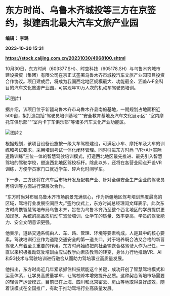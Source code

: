 # 东方时尚、乌鲁木齐城投等三方在京签约，拟建西北最大汽车文旅产业园
**编辑： 李璐**

**2023-10-30 15:31**

**https://stock.caijing.com.cn/20231030/4968100.shtml**

10月30日，东方时尚（603377.SH）、时空科技（605178.SH）与乌鲁木齐城市建设投资（集团）有限公司在京正式签署乌鲁木齐市城投汽车文旅产业园项目投资合作协议。项目建成后，将成为我国西北地区规模最大、功能最全、涵盖A-F全科目的汽车文化旅游产业园，可实现年10万人次的机动车驾驶员培训。

![图片1](https://img1.caijing.com.cn/2023/1030/1698679166852.jpg)

据介绍，该项目位于新疆乌鲁木齐市乌鲁木齐县南旅基地，一期规划占地面积近500亩，拟打造包括“驾驶员培训基地””“安全教育基地及汽车文化展示区” “室内摩托车俱乐部””“室内卡丁车俱乐部”等诸多汽车文化产业功能区。

![图片2](https://tx1.cdn.caijing.com.cn/2023/1030/1698679187701.jpg)

根据规划，该项目设备设施按一级大车驾校建设，可满足小车、摩托车及大车的训练和考试要求，采用培训考试一体化闭环管理。同时引进东方时尚 “VR+AI+实际道路训练”三位一体的智慧驾驶培训模式，打造西北地区最先推进、最先引入智慧驾培的驾驶学校，塑造西北地区驾校标杆。除此以外，还将在各营业网点开设VR训练，方便学员家门口就近学车、碎片化时间学车。

下一步，三方还将在汽车后市场开发及配套产业、针对全疆安全生产企业的驾驶员再培训等方面进行深层次合作。

“东方时尚对布局乌鲁木齐市场前景充满信心，作为新疆地区驾考培训热度最高的区域，驾培行业发展空间巨大。”签约仪式上，东方时尚总经理闫文辉表示，此次东方时尚携智慧驾培布局乌鲁木齐，旨在为乌鲁木齐乃至整个西北地区的学员提供更加规范、系统的高品质机动车驾驶培训，让学车的质量、效率更高，学员的驾驶能力、安全文明意识更强。

他表示，道路交通系统由人、车、路、管理、环境等要素构成，人是其中的核心要素。驾驶培训行业作为道路交通安全的第一道关口，对于培养既合法又合格的新晋驾驶人有着至关重要的作用。东方时尚始终把向社会输送合格驾驶人作为己任，一直以来积极推动驾驶培训由应试教学向素质教育的转变，身体力行地推动VR、AI和5G技术与驾驶培训进行融合从而助力驾培事业高质量发展。

他指出，东方时尚近几年紧紧抓住科技赋能这个关键，成功开创了智慧驾培模式和运营体系，让学员高质量学车，让驾校降本增效提升品质。这种契合驾培市场需要的轻资产运营模式，目前已在上海、四川和北京密云、房山等地取得良好成效，随着该模式在全国推广，有助于推动驾培行业高质量发展。